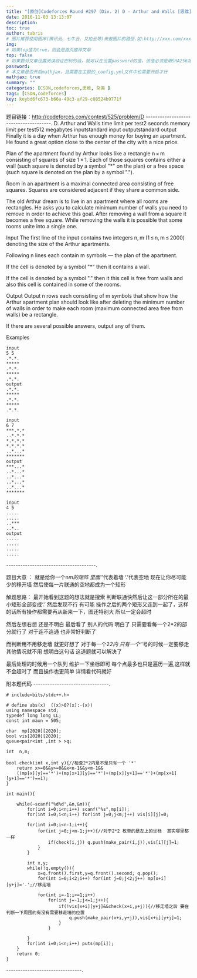```yaml
---
title: "[原创]Codeforces Round #297 (Div. 2) D - Arthur and Walls [思维]【思维】"
date: 2016-11-03 13:13:07
description:
toc: true
author: tabris
# 图片推荐使用图床(腾讯云、七牛云、又拍云等)来做图片的路径.如:http://xxx.com/xxx.jpg
img:
# 如果top值为true，则会是首页推荐文章
top: false
# 如果要对文章设置阅读验证密码的话，就可以在设置password的值，该值必须是用SHA256加密后的密码，防止被他人识破
password:
# 本文章是否开启mathjax，且需要在主题的_config.yml文件中也需要开启才行
mathjax: true
summary: ""
categories: [CSDN,codeforces,思维, 杂类 ]
tags: [CSDN,codeforces]
key: keybd6fc673-b66a-49c3-af29-c08524b9771f
---
```


题目链接：http://codeforces.com/contest/525/problem/D
--------------------------------------.
D. Arthur and Walls
time limit per test2 seconds
memory limit per test512 megabytes
inputstandard input
outputstandard output
Finally it is a day when Arthur has enough money for buying an apartment. He found a great option close to the center of the city with a nice price.

Plan of the apartment found by Arthur looks like a rectangle n × m consisting of squares of size 1 × 1. Each of those squares contains either a wall (such square is denoted by a symbol "*" on the plan) or a free space (such square is denoted on the plan by a symbol ".").

Room in an apartment is a maximal connected area consisting of free squares. Squares are considered adjacent if they share a common side.

The old Arthur dream is to live in an apartment where all rooms are rectangles. He asks you to calculate minimum number of walls you need to remove in order to achieve this goal. After removing a wall from a square it becomes a free square. While removing the walls it is possible that some rooms unite into a single one.

Input
The first line of the input contains two integers n, m (1 ≤ n, m ≤ 2000) denoting the size of the Arthur apartments.

Following n lines each contain m symbols — the plan of the apartment.

If the cell is denoted by a symbol "*" then it contains a wall.

If the cell is denoted by a symbol "." then it this cell is free from walls and also this cell is contained in some of the rooms.

Output
Output n rows each consisting of m symbols that show how the Arthur apartment plan should look like after deleting the minimum number of walls in order to make each room (maximum connected area free from walls) be a rectangle.

If there are several possible answers, output any of them.

Examples
```
input
5 5
.*.*.
*****
.*.*.
*****
.*.*.
output
.*.*.
*****
.*.*.
*****
.*.*.

input
6 7
***.*.*
..*.*.*
*.*.*.*
*.*.*.*
..*...*
*******
output
***...*
..*...*
..*...*
..*...*
..*...*
*******

input
4 5
.....
.....
..***
..*..
output
.....
.....
.....
.....
```
--------------------------------------.

题目大意 ：
就是给你一个n*m的矩阵  里面‘*’代表着墙 ‘.’代表空地
现在让你尽可能少的移开墙 然后使每一片联通的空地都成为一个矩形

解题思路：
最开始看到这题的想法就是搜索 判断联通快然后让这一部分所在的最小矩形全部变成‘.’ 然后发现不行 有可能 操作之后的两个矩形又连到一起了，这样的话所有操作都需要再从新来一下，图还特别大 所以一定会超时

然后左想右想 还是不明白
最后看了 别人的代码 明白了
只需要看每一个2*2的部分就行了
对于连不连通  也非常好判断了

而判断用不用移走墙 就更好想了 对于每一个2*2内 只有一个‘*’号的时候一定要移走 其他情况就不用
想明白这句话 这道题就可以解决了

最后处理的时候用一个队列 维护一下坐标即可
每个点最多也只是遍历一遍,这样就不会超时了 而且操作也更简单
详情看代码就好

附本题代码
--------------------------------.
```
# include<bits/stdc++.h>

# define abs(x)  ((x)>0?(x):-(x))
using namespace std;
typedef long long LL;
const int maxn = 505;

char  mp[2020][2020];
bool vis[2020][2020];
queue<pair<int ,int > >q;

int  n,m;

bool check(int x,int y){//检查2*2内是不是只有一个 '*'
    return x>=0&&y>=0&&x<n-1&&y<m-1&&
    ((mp[x][y]=='*')+(mp[x+1][y]=='*')+(mp[x][y+1]=='*')+(mp[x+1][y+1]=='*')==1);
}

int main(){

    while(~scanf("%d%d",&n,&m)){
        for(int i=0;i<n;i++) scanf("%s",mp[i]);
        for(int i=0;i<n;i++) for(int j=0;j<m;j++) vis[i][j]=0;

        for(int i=0;i<n-1;i++){
            for(int j=0;j<m-1;j++){//对于2*2 枚举的是左上的坐标  其实哪里都一样
                if(check(i,j)) q.push(make_pair(i,j)),vis[i][j]=1;
            }
        }

        int x,y;
        while(!q.empty()){
            x=q.front().first,y=q.front().second; q.pop();
            for(int i=0;i<2;i++) for(int j=0;j<2;j++) mp[x+i][y+j]='.';//移走墙

            for(int i=-1;i<=1;i++)
                for(int j=-1;j<=1;j++){
                    if(!vis[x+i][y+j]&&check(x+i,y+j)){//移走墙之后 要在判断一下周围的有没有需要移走墙的位置
                        q.push(make_pair(x+i,y+j)),vis[x+i][y+j]=1;
                    }
                }

        }
        for(int i=0;i<n;i++) puts(mp[i]);
    }
    return 0;
}

```
--------------------------------.
